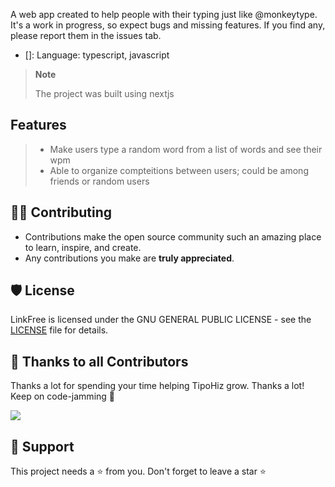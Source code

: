 A web app created to help people with their typing just like @monkeytype. It's a work in progress, so expect bugs and missing features. If you find any, please report them in the issues tab.

-  []: Language: typescript, javascript
   <br/>

> **Note**
>
> The project was built using nextjs

## Features

> -  Make users type a random word from a list of words and see their wpm
> -  Able to organize compteitions between users; could be among friends or random users

## 👨‍💻 Contributing

-  Contributions make the open source community such an amazing place to learn, inspire, and create.
-  Any contributions you make are **truly appreciated**.

## 🛡️ License

LinkFree is licensed under the GNU GENERAL PUBLIC LICENSE - see the [LICENSE](LICENSE) file for details.

## 💪 Thanks to all Contributors

Thanks a lot for spending your time helping TipoHiz grow. Thanks a lot! Keep on code-jamming 🍻

<a href="https://github.com/JhohannesK/TipoHiZ/graphs/contributors">
  <img src="https://contrib.rocks/image?repo=JhohannesK/TipoHiZ" />
</a>

## 🙏 Support

This project needs a ⭐️ from you. Don't forget to leave a star ⭐️

